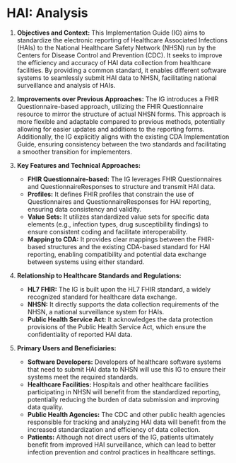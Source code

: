 # HAI: Analysis

1.  **Objectives and Context:**
    This Implementation Guide (IG) aims to standardize the electronic reporting of Healthcare Associated Infections (HAIs) to the National Healthcare Safety Network (NHSN) run by the Centers for Disease Control and Prevention (CDC). It seeks to improve the efficiency and accuracy of HAI data collection from healthcare facilities. By providing a common standard, it enables different software systems to seamlessly submit HAI data to NHSN, facilitating national surveillance and analysis of HAIs.

2.  **Improvements over Previous Approaches:**
    The IG introduces a FHIR Questionnaire-based approach, utilizing the FHIR Questionnaire resource to mirror the structure of actual NHSN forms. This approach is more flexible and adaptable compared to previous methods, potentially allowing for easier updates and additions to the reporting forms. Additionally, the IG explicitly aligns with the existing CDA Implementation Guide, ensuring consistency between the two standards and facilitating a smoother transition for implementers.

3.  **Key Features and Technical Approaches:**
    *   **FHIR Questionnaire-based:** The IG leverages FHIR Questionnaires and QuestionnaireResponses to structure and transmit HAI data.
    *   **Profiles:** It defines FHIR profiles that constrain the use of Questionnaires and QuestionnaireResponses for HAI reporting, ensuring data consistency and validity.
    *   **Value Sets:** It utilizes standardized value sets for specific data elements (e.g., infection types, drug susceptibility findings) to ensure consistent coding and facilitate interoperability.
    *   **Mapping to CDA:** It provides clear mappings between the FHIR-based structures and the existing CDA-based standard for HAI reporting, enabling compatibility and potential data exchange between systems using either standard.

4.  **Relationship to Healthcare Standards and Regulations:**
    *   **HL7 FHIR:** The IG is built upon the HL7 FHIR standard, a widely recognized standard for healthcare data exchange.
    *   **NHSN:** It directly supports the data collection requirements of the NHSN, a national surveillance system for HAIs.
    *   **Public Health Service Act:** It acknowledges the data protection provisions of the Public Health Service Act, which ensure the confidentiality of reported HAI data.

5.  **Primary Users and Beneficiaries:**
    *   **Software Developers:** Developers of healthcare software systems that need to submit HAI data to NHSN will use this IG to ensure their systems meet the required standards.
    *   **Healthcare Facilities:** Hospitals and other healthcare facilities participating in NHSN will benefit from the standardized reporting, potentially reducing the burden of data submission and improving data quality.
    *   **Public Health Agencies:** The CDC and other public health agencies responsible for tracking and analyzing HAI data will benefit from the increased standardization and efficiency of data collection.
    *   **Patients:** Although not direct users of the IG, patients ultimately benefit from improved HAI surveillance, which can lead to better infection prevention and control practices in healthcare settings.